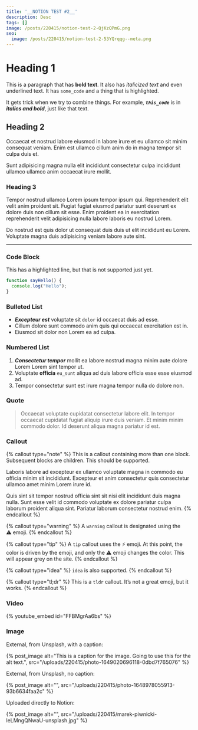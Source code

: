```yaml
---
title: '__NOTION TEST #2__'
description: Desc
tags: []
image: /posts/220415/notion-test-2-QjKzQPmG.png
seo:
  image: /posts/220415/notion-test-2-53YQrqqg--meta.png
---
```


# Heading 1

This is a paragraph that has **bold text**. It also has _italicized text_ and even underlined text. It has `some_code` and a thing that is highlighted.

It gets trick when we try to combine things. For example, **_`this_code`_** is in **_italics and bold_**, just like that text.

## Heading 2

Occaecat et nostrud labore eiusmod in labore irure et eu ullamco sit minim consequat veniam. Enim est ullamco cillum anim do in magna tempor sit culpa duis et.

Sunt adipisicing magna nulla elit incididunt consectetur culpa incididunt ullamco ullamco anim occaecat irure mollit.

### Heading 3

Tempor nostrud ullamco Lorem ipsum tempor ipsum qui. Reprehenderit elit velit anim proident sit. Fugiat fugiat eiusmod pariatur sunt deserunt ex dolore duis non cillum sit esse. Enim proident ea in exercitation reprehenderit velit adipisicing nulla labore laboris eu nostrud Lorem.

Do nostrud est quis dolor ut consequat duis duis ut elit incididunt eu Lorem. Voluptate magna duis adipisicing veniam labore aute sint.

---

### Code Block

This has a highlighted line, but that is not supported just yet.

```js
function sayHello() {
  console.log("Hello");
}
```

### Bulleted List

- **_Excepteur est_** voluptate sit `dolor` id occaecat duis ad esse.
- Cillum dolore sunt commodo anim quis qui occaecat exercitation est in.
- Eiusmod sit dolor non Lorem ea ad culpa.

### Numbered List

1. **_Consectetur tempor_** mollit ea labore nostrud magna minim aute dolore Lorem Lorem sint tempor ut.
1. Voluptate **officia** `eu_sunt` aliqua ad duis labore officia esse esse eiusmod ad.
1. Tempor consectetur sunt est irure magna tempor nulla do dolore non.

### Quote

> Occaecat voluptate cupidatat consectetur labore elit. In tempor occaecat cupidatat fugiat aliquip irure duis veniam. Et minim minim commodo dolor. Id deserunt aliqua magna pariatur id est.

### Callout

{% callout type="note" %}
This is a callout containing more than one block. Subsequent blocks are children. This should be supported.

Laboris labore ad excepteur ex ullamco voluptate magna in commodo eu officia minim sit incididunt. Excepteur et anim consectetur quis consectetur ullamco amet minim Lorem irure id.

Quis sint sit tempor nostrud officia sint sit nisi elit incididunt duis magna nulla. Sunt esse velit id commodo voluptate ex dolore pariatur culpa laborum proident aliqua sint. Pariatur laborum consectetur nostrud enim.
{% endcallout %}

{% callout type="warning" %}
A `warning` callout is designated using the ⚠️ emoji.
{% endcallout %}

{% callout type="tip" %}
A `tip` callout uses the ⚡ emoji. At this point, the color is driven by the emoji, and only the ⚠️ emoji changes the color. This will appear grey on the site.
{% endcallout %}

{% callout type="idea" %}
`idea` is also supported.
{% endcallout %}

{% callout type="tl;dr" %}
This is a `tldr` callout. It’s not a great emoji, but it works.
{% endcallout %}

### Video

{% youtube_embed id="FFBMgrAa6bs" %}

### Image

External, from Unsplash, with a caption:

{% post_image alt="This is a caption for the image. Going to use this for the alt text.", src="/uploads/220415/photo-1649020696118-0dbd7f765076" %}

External, from Unsplash, no caption:

{% post_image alt="", src="/uploads/220415/photo-1648978055913-93b6634faa2c" %}

Uploaded directly to Notion:

{% post_image alt="", src="/uploads/220415/marek-piwnicki-leLMngQNwaU-unsplash.jpg" %}
